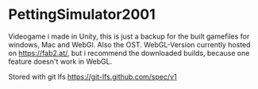 # PettingSimulator2001

Videogame i made in Unity, this is just a backup for the built gamefiles for windows, Mac and WebGl. Also the OST.
WebGL-Version currently hosted on https://fab2.at/, but i recommend the downloaded builds, because one feature doesn't work in WebGL.

Stored with git lfs https://git-lfs.github.com/spec/v1
